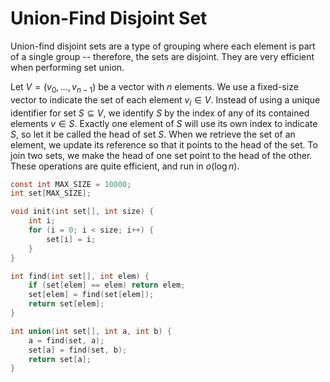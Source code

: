 # Union-Find Disjoint Set

Union-find disjoint sets are a type of grouping where each element is part of a
single group -- therefore, the sets are disjoint. They are very efficient when
performing set union.

Let $V=(v_0, \ldots, v_{n-1})$ be a vector with $n$ elements. We use a
fixed-size vector to indicate the set of each element $v_i \in V$.  Instead of
using a unique identifier for set $S \subseteq V$, we identify $S$ by the index
of any of its contained elements $v \in S$. Exactly one element of $S$ will use
its own index to indicate $S$, so let it be called the head of set $S$.  When we
retrieve the set of an element, we update its reference so that it points to the
head of the set.  To join two sets, we make the head of one set point to the
head of the other.  These operations are quite efficient, and run in
$o(\log{n})$.

```c
const int MAX_SIZE = 10000;
int set[MAX_SIZE];

void init(int set[], int size) {
    int i;
    for (i = 0; i < size; i++) {
        set[i] = i;
    }
}

int find(int set[], int elem) {
    if (set[elem] == elem) return elem;
    set[elem] = find(set[elem]);
    return set[elem];
}

int union(int set[], int a, int b) {
    a = find(set, a);
    set[a] = find(set, b);
    return set[a];
}
```
